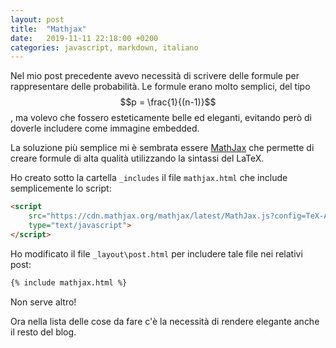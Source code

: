 ```yaml
---
layout: post
title:  "Mathjax"
date:   2019-11-11 22:18:00 +0200
categories: javascript, markdown, italiano
---
```

Nel mio post precedente avevo necessità di scrivere delle
formule per rappresentare delle probabilità. Le formule
erano molto semplici, del tipo $$p = \frac{1}{(n-1)}$$,
ma volevo che fossero esteticamente belle ed eleganti,
evitando però di doverle includere come immagine embedded.

La soluzione più semplice mi è sembrata essere [MathJax](https://www.mathjax.org)
che permette di creare formule di alta qualità utilizzando la
sintassi del LaTeX.

Ho creato sotto la cartella `_includes` il file `mathjax.html` che include semplicemente
lo script:

````html
<script
	src="https://cdn.mathjax.org/mathjax/latest/MathJax.js?config=TeX-AMS-MML_HTMLorMML"
	type="text/javascript">
</script>
````

Ho modificato il file `_layout\post.html` per includere tale file nei relativi post:

````html
{% include mathjax.html %}
````

Non serve altro!

Ora nella lista delle cose da fare c'è la necessità di rendere elegante anche il resto
del blog.